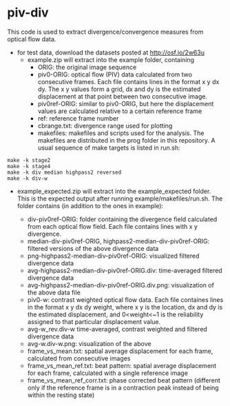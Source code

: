 # piv-div

This code is used to extract divergence/convergence measures from optical flow
data.

* for test data, download the datasets posted at http://osf.io/2w63u
  * example.zip will extract into the example folder, containing
    * ORIG: the original image sequence
    * piv0-ORIG: optical flow (PIV) data calculated from two consecutive frames. Each file contains lines in the format x y dx dy. The x y values form a grid, dx and dy is the estimated displacement at that point between two consecutive image.
    * piv0ref-ORIG: similar to piv0-ORIG, but here the displacement values are calculated relative to a certain reference frame
    * ref: reference frame number
    * cbrange.txt: divergence range used for plotting
    * makefiles: makefiles and scripts used for the analysis. The makefiles are distributed in the prog folder in this repository. A usual sequence of make targets is listed in run.sh:
```
make -k stage2
make -k stage4
make -k div median highpass2 reversed
make -k div-w
```

  * example_expected.zip will extract into the example_expected folder. This is the expected output after running example/makefiles/run.sh. The folder contains (in addition to the ones in example):
  
    * div-piv0ref-ORIG: folder containing the divergence field calculated from each optical flow field. Each file contains lines with x y divergence.
    * median-div-piv0ref-ORIG, highpass2-median-div-piv0ref-ORIG: filtered versions of the above divergence data
    * png-highpass2-median-div-piv0ref-ORIG: visualized filtered divergence data
    * avg-highpass2-median-div-piv0ref-ORIG.div: time-averaged filtered divergence data
    * avg-highpass2-median-div-piv0ref-ORIG.div.png: visualization of the above data file
    * piv0-w: contrast weighted optical flow data. Each file containes lines in the format x y dx dy weight, where x y is the location, dx and dy is the estimated displacement, and 0<weight<~1 is the reliability assigned to that particular displacement value.
    * avg-w_rev.div-w time-averaged, contrast weighted and filtered divergence data
    * avg-w.div-w.png: visualization of the above
    * frame_vs_mean.txt: spatial average displacement for each frame, calculated from consecutive images
    * frame_vs_mean_ref.txt: beat pattern: spatial average displacement for each frame, calculated with a single reference image 
    * frame_vs_mean_ref_corr.txt: phase corrected beat pattern (different only if the reference frame is in a contraction peak instead of being within the resting state)


